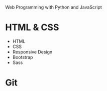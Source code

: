 Web Programming with Python and JavaScript

# HTML & CSS

- HTML
- CSS
- Responsive Design
- Bootstrap
- Sass

# Git
